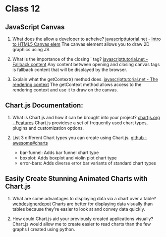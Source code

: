 # Class 12

## JavaScript Canvas

1. What does the <canvas> allow a developer to acheive?
    [javascripttutorial.net - Intro to HTML5 Canvas elem](https://www.javascripttutorial.net/web-apis/javascript-canvas/)
    The canvas element allows you to draw 2D graphics using JS.

2. What is the importance of the closing `</canvas> tag?
    [javascripttutorial.net - Fallback content](https://www.javascripttutorial.net/web-apis/javascript-canvas/)
    Any content between opening and closing canvas tags is fallback content that will be displayed by the browser.

3. Explain what the getContext() method does.
    [javascripttutorial.net - The rendering context](https://www.javascripttutorial.net/web-apis/javascript-canvas/)
    The getContext method allows access to the rendering context and use it to draw on the canvas.


## Chart.js Documentation:

1. What is Chart.js and how it can be brought into your project?
    [chartjs.org - Features](https://www.chartjs.org/docs/latest/)
    Chart.js providese a set of frequently used chart types, plugins and customization options.

2. List 3 different Chart types you can create using Chart.js.
    [github - awesome#charts](https://github.com/chartjs/awesome#charts)
    - bar-funnel: Adds bar funnel chart type
    - boxplot: Adds boxplot and violin plot chart type
    - error-bars: Adds diverse error bar variants of standard chart types


## Easily Create Stunning Animated Charts with Chart.js

1. What are some advantages to displaying data via a chart over a table?
    [webdesignerdepot](https://www.webdesignerdepot.com/2013/11/easily-create-stunning-animated-charts-with-chart-js/)
    Charts are better for displaying data visually than tables because they're easier to look at and convey data quickly.

2. How could Chart.js aid your previously created applications visually?
    Chart.js would allow me to create easier to read charts than the few graphs I created using python.